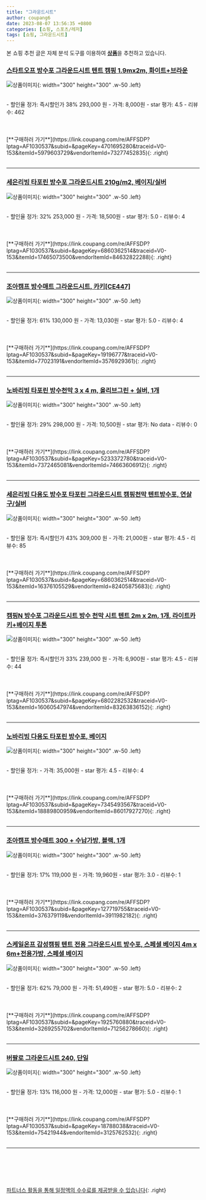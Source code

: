 ```yaml
---
title: "그라운드시트"
author: coupang6
date: 2023-08-07 13:56:35 +0800
categories: [쇼핑, 스포츠/레저]
tags: [쇼핑, 그라운드시트]
---
```


본 쇼핑 추천 글은 자체 분석 도구를 이용하여 [**상품**](https://link.coupang.com/a/bao1ui)을 추천하고 있습니다.

### [스타트오프 방수포 그라운드시트 텐트 캠핑 1.9mx2m, 화이트+브라운](https://link.coupang.com/re/AFFSDP?lptag=AF1030537&subid=&pageKey=4701695280&traceid=V0-153&itemId=5979603729&vendorItemId=73277452835)

![상품이미지](https://thumbnail7.coupangcdn.com/thumbnails/remote/230x230ex/image/vendor_inventory/ef71/3d17afe89b43172886b49703738dadec198759877cb50056e5d0b232a8ad.jpg){: width="300" height="300" .w-50 .left}


<br>
- 할인율 정가: 즉시할인가 38%  293,000   원
- 가격: 8,000원
- star 평가: 4.5
- 리뷰수: 462
<br>
<br>
<br>
<br>
[**구매하러 가기**](https://link.coupang.com/re/AFFSDP?lptag=AF1030537&subid=&pageKey=4701695280&traceid=V0-153&itemId=5979603729&vendorItemId=73277452835){: .right}
<br>
<br>

---

### [세은리빙 타포린 방수포 그라운드시트 210g/m2, 베이지/실버](https://link.coupang.com/re/AFFSDP?lptag=AF1030537&subid=&pageKey=6860362514&traceid=V0-153&itemId=17465073500&vendorItemId=84632822288)

![상품이미지](https://thumbnail6.coupangcdn.com/thumbnails/remote/230x230ex/image/vendor_inventory/f734/e3d4e94e888ebac3b3cb3e15331165f30684763bda81f46747fa40a75bb1.jpg){: width="300" height="300" .w-50 .left}


<br>
- 할인율 정가: 32%  253,000   원
- 가격: 18,500원
- star 평가: 5.0
- 리뷰수: 4
<br>
<br>
<br>
<br>
[**구매하러 가기**](https://link.coupang.com/re/AFFSDP?lptag=AF1030537&subid=&pageKey=6860362514&traceid=V0-153&itemId=17465073500&vendorItemId=84632822288){: .right}
<br>
<br>

---

### [조아캠프 방수매트 그라운드시트, 카키[CE447]](https://link.coupang.com/re/AFFSDP?lptag=AF1030537&subid=&pageKey=19196777&traceid=V0-153&itemId=77023191&vendorItemId=3576929361)

![상품이미지](https://thumbnail10.coupangcdn.com/thumbnails/remote/230x230ex/image/product/image/vendoritem/2019/08/09/3576929361/f0c6d162-6b93-43f5-b5a8-8c7d3611892a.jpg){: width="300" height="300" .w-50 .left}


<br>
- 할인율 정가: 61%  130,000   원
- 가격: 13,030원
- star 평가: 5.0
- 리뷰수: 4
<br>
<br>
<br>
<br>
[**구매하러 가기**](https://link.coupang.com/re/AFFSDP?lptag=AF1030537&subid=&pageKey=19196777&traceid=V0-153&itemId=77023191&vendorItemId=3576929361){: .right}
<br>
<br>

---

### [노바리빙 타포린 방수천막 3 x 4 m, 올리브그린 + 실버, 1개](https://link.coupang.com/re/AFFSDP?lptag=AF1030537&subid=&pageKey=5233372780&traceid=V0-153&itemId=7372465081&vendorItemId=74663606912)

![상품이미지](https://thumbnail8.coupangcdn.com/thumbnails/remote/230x230ex/image/retail/images/2021/03/24/15/4/7d1df55b-85ba-4f2f-b1bf-f75864d5ec7f.jpg){: width="300" height="300" .w-50 .left}


<br>
- 할인율 정가: 29%  298,000   원
- 가격: 10,500원
- star 평가: No data
- 리뷰수: 0
<br>
<br>
<br>
<br>
[**구매하러 가기**](https://link.coupang.com/re/AFFSDP?lptag=AF1030537&subid=&pageKey=5233372780&traceid=V0-153&itemId=7372465081&vendorItemId=74663606912){: .right}
<br>
<br>

---

### [세은리빙 다용도 방수포 타포린 그라운드시트 캠핑천막 텐트방수포, 연살구/실버](https://link.coupang.com/re/AFFSDP?lptag=AF1030537&subid=&pageKey=6860362514&traceid=V0-153&itemId=16376105529&vendorItemId=82405875683)

![상품이미지](https://thumbnail10.coupangcdn.com/thumbnails/remote/230x230ex/image/vendor_inventory/b3da/d6f7b58d2c54f06d14ad809439a7f6cbfae2f3bafae2ec18819cbd2e98eb.jpg){: width="300" height="300" .w-50 .left}


<br>
- 할인율 정가: 즉시할인가 43%  309,000   원
- 가격: 21,000원
- star 평가: 4.5
- 리뷰수: 85
<br>
<br>
<br>
<br>
[**구매하러 가기**](https://link.coupang.com/re/AFFSDP?lptag=AF1030537&subid=&pageKey=6860362514&traceid=V0-153&itemId=16376105529&vendorItemId=82405875683){: .right}
<br>
<br>

---

### [캠핑N 방수포 그라운드시트 방수 천막 시트 텐트 2m x 2m, 1개, 라이트카키+베이지 투톤](https://link.coupang.com/re/AFFSDP?lptag=AF1030537&subid=&pageKey=6802282532&traceid=V0-153&itemId=16060547974&vendorItemId=83263836152)

![상품이미지](https://thumbnail7.coupangcdn.com/thumbnails/remote/230x230ex/image/vendor_inventory/100a/c2f91f18ade9117d4b64041f9c260cb547dee039eb433f1f5b1ea92ad3ad.jpg){: width="300" height="300" .w-50 .left}


<br>
- 할인율 정가: 즉시할인가 33%  239,000   원
- 가격: 6,900원
- star 평가: 4.5
- 리뷰수: 44
<br>
<br>
<br>
<br>
[**구매하러 가기**](https://link.coupang.com/re/AFFSDP?lptag=AF1030537&subid=&pageKey=6802282532&traceid=V0-153&itemId=16060547974&vendorItemId=83263836152){: .right}
<br>
<br>

---

### [노바리빙 다용도 타포린 방수포, 베이지](https://link.coupang.com/re/AFFSDP?lptag=AF1030537&subid=&pageKey=7345493567&traceid=V0-153&itemId=18889800959&vendorItemId=86017927270)

![상품이미지](https://thumbnail8.coupangcdn.com/thumbnails/remote/230x230ex/image/retail/images/2023/05/19/17/6/32c63b7c-51ac-490d-a5d4-912051f44ade.jpg){: width="300" height="300" .w-50 .left}


<br>
- 할인율 정가: 
- 가격: 35,000원
- star 평가: 4.5
- 리뷰수: 4
<br>
<br>
<br>
<br>
[**구매하러 가기**](https://link.coupang.com/re/AFFSDP?lptag=AF1030537&subid=&pageKey=7345493567&traceid=V0-153&itemId=18889800959&vendorItemId=86017927270){: .right}
<br>
<br>

---

### [조아캠프 방수매트 300 + 수납가방, 블랙, 1개](https://link.coupang.com/re/AFFSDP?lptag=AF1030537&subid=&pageKey=127719755&traceid=V0-153&itemId=376379119&vendorItemId=3911982182)

![상품이미지](https://thumbnail6.coupangcdn.com/thumbnails/remote/230x230ex/image/product/image/vendoritem/2019/07/09/3911982182/ebd6f832-7dc5-4cec-bb16-cb37f8102f7c.jpg){: width="300" height="300" .w-50 .left}


<br>
- 할인율 정가: 17%  119,000   원
- 가격: 19,960원
- star 평가: 3.0
- 리뷰수: 1
<br>
<br>
<br>
<br>
[**구매하러 가기**](https://link.coupang.com/re/AFFSDP?lptag=AF1030537&subid=&pageKey=127719755&traceid=V0-153&itemId=376379119&vendorItemId=3911982182){: .right}
<br>
<br>

---

### [스케일온프 감성캠핑 텐트 전용 그라운드시트 방수포, 스페셜 베이지 4m x 6m+전용가방, 스페셜 베이지](https://link.coupang.com/re/AFFSDP?lptag=AF1030537&subid=&pageKey=1925760880&traceid=V0-153&itemId=3269255702&vendorItemId=71256278660)

![상품이미지](https://thumbnail10.coupangcdn.com/thumbnails/remote/230x230ex/image/vendor_inventory/fb25/2f546912fe5974a5a7a5cf62ee19059ae9e5bf0083aee15eed93b3d5d1d7.png){: width="300" height="300" .w-50 .left}


<br>
- 할인율 정가: 62%  79,000   원
- 가격: 51,490원
- star 평가: 5.0
- 리뷰수: 2
<br>
<br>
<br>
<br>
[**구매하러 가기**](https://link.coupang.com/re/AFFSDP?lptag=AF1030537&subid=&pageKey=1925760880&traceid=V0-153&itemId=3269255702&vendorItemId=71256278660){: .right}
<br>
<br>

---

### [버팔로 그라운드시트 240, 단일](https://link.coupang.com/re/AFFSDP?lptag=AF1030537&subid=&pageKey=18788038&traceid=V0-153&itemId=75421944&vendorItemId=3125762532)

![상품이미지](https://thumbnail10.coupangcdn.com/thumbnails/remote/230x230ex/image/vendor_inventory/bd2e/15994792ff195389d4b3194da44858d3730804cdcc468ff2bdb749fd0b5a.jpg){: width="300" height="300" .w-50 .left}


<br>
- 할인율 정가: 13%  116,000   원
- 가격: 12,000원
- star 평가: 5.0
- 리뷰수: 1
<br>
<br>
<br>
<br>
[**구매하러 가기**](https://link.coupang.com/re/AFFSDP?lptag=AF1030537&subid=&pageKey=18788038&traceid=V0-153&itemId=75421944&vendorItemId=3125762532){: .right}
<br>
<br>

---
<br><br><br><br><br> [파트너스 활동을 통해 일정액의 수수료를 제공받을 수 있습니다](https://link.coupang.com/a/bao1ui){: .right}